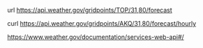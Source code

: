 url https://api.weather.gov/gridpoints/TOP/31,80/forecast

curl https://api.weather.gov/gridpoints/AKQ/31,80/forecast/hourly

https://www.weather.gov/documentation/services-web-api#/

